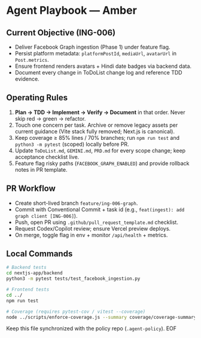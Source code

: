 # Agent Playbook — Amber

## Current Objective (ING-006)
- Deliver Facebook Graph ingestion (Phase 1) under feature flag.
- Persist platform metadata: `platformPostId`, `mediaUrl`, `avatarUrl` in `Post.metrics`.
- Ensure frontend renders avatars + Hindi date badges via backend data.
- Document every change in ToDoList change log and reference TDD evidence.

## Operating Rules
1. **Plan → TDD → Implement → Verify → Document** in that order. Never skip red → green → refactor.
2. Touch one concern per task. Archive or remove legacy assets per current guidance (Vite stack fully removed; Next.js is canonical).
3. Keep coverage ≥ 85% lines / 70% branches; run `npm run test` and `python3 -m pytest` (scoped) locally before PR.
4. Update `ToDoList.md`, `GEMINI.md`, `PRD.md` for every scope change; keep acceptance checklist live.
5. Feature flag risky paths (`FACEBOOK_GRAPH_ENABLED`) and provide rollback notes in PR template.

## PR Workflow
- Create short-lived branch `feature/ing-006-graph`.
- Commit with Conventional Commit + task id (e.g., `feat(ingest): add graph client [ING-006]`).
- Push, open PR using `.github/pull_request_template.md` checklist.
- Request Codex/Copilot review; ensure Vercel preview deploys.
- On merge, toggle flag in env + monitor `/api/health` + metrics.

## Local Commands
```bash
# Backend tests
cd nextjs-app/backend
python3 -m pytest tests/test_facebook_ingestion.py

# Frontend tests
cd ../
npm run test

# Coverage (requires pytest-cov / vitest --coverage)
node ../scripts/enforce-coverage.js --summary coverage/coverage-summary.json
```

Keep this file synchronized with the policy repo (`.agent-policy`). EOF
